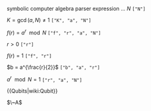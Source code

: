symbolic computer algebra parser expression ...
$N$ `["N"]`

$K = \gcd(a, N) \neq 1$ `["K", "a", "N"]`

$f(r) = a^r \mod N$ `["f", "r", "a", "N"]`

$r > 0$ `["r"]`

$f(r) = 1$  `["f", "r"]`

$b = a^{\frac{r}{2}}$ `["b", "a", "r"]`

$a^r \mod N = 1$ `["r", "a", "N"]`

{{Qubits|wiki:Qubit}}

$\~A$
